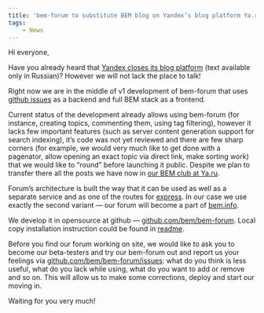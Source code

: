 ```yaml
---
title: 'bem-forum to substitute BEM blog on Yandex’s blog platform Ya.ru'
tags:
    - News
---
```


Hi everyone,

Have you already heard that [Yandex closes its blog platform](http://blog.yandex.ru/post/81530/) (text available only in Russian)? However we will not lack the place to talk!

Right now we are in the middle of v1 development of bem-forum that uses [github issues](https://developer.github.com/v3/issues/) as a backend and full BEM stack as a frontend.

Current status of the development already allows using bem-forum (for instance, creating topics, commenting them, using tag filtering), however it lacks few important features (such as server content generation support for search indexing), it’s code was not yet reviewed and there are few sharp corners (for example, we would very much like to get done with a pagenator, allow opening an exact topic via direct link, make sorting work) that we would like to “round” before launching it public. Despite we plan to transfer there all the posts we have now in [our BEM club at Ya.ru](http://clubs.ya.ru/bem).

Forum’s architecture is built the way that it can be used as well as a separate service and as one of the routes for [express](http://expressjs.com/). In our case we use exactly the second variant — our forum will become a part of [bem.info](http://bem.info/).

We develop it in opensource at github — [github.com/bem/bem-forum](https://github.com/bem/bem-forum). Local copy installation instruction could be found in [readme](https://github.com/bem/bem-forum/blob/master/README.ru.md).

Before you find our forum working on site, we would like to ask you to become our beta-testers and try our bem-forum out and report us your feelings via [github.com/bem/bem-forum/issues](https://github.com/bem/bem-forum/issues): what do you think is less useful, what do you lack while using, what do you want to add or remove and so on. This will allow us to make some corrections, deploy and start our moving in.

Waiting for you very much!
